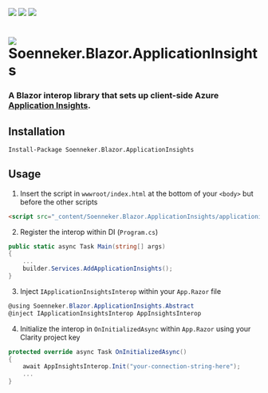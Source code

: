 [![](https://img.shields.io/nuget/v/Soenneker.Blazor.ApplicationInsights.svg?style=for-the-badge)](https://www.nuget.org/packages/Soenneker.Blazor.ApplicationInsights/)
[![](https://img.shields.io/github/actions/workflow/status/soenneker/soenneker.blazor.applicationinsights/publish.yml?style=for-the-badge)](https://github.com/soenneker/soenneker.blazor.applicationinsights/actions/workflows/publish.yml)
[![](https://img.shields.io/nuget/dt/Soenneker.Blazor.ApplicationInsights.svg?style=for-the-badge)](https://www.nuget.org/packages/Soenneker.Blazor.ApplicationInsights/)

# ![](https://user-images.githubusercontent.com/4441470/224455560-91ed3ee7-f510-4041-a8d2-3fc093025112.png) Soenneker.Blazor.ApplicationInsights
### A Blazor interop library that sets up client-side Azure [Application Insights](https://learn.microsoft.com/en-us/azure/azure-monitor/app/app-insights-overview?tabs=net).

## Installation

```
Install-Package Soenneker.Blazor.ApplicationInsights
```

## Usage

1. Insert the script in `wwwroot/index.html` at the bottom of your `<body>` but before the other scripts

```html
<script src="_content/Soenneker.Blazor.ApplicationInsights/applicationinsights.js"></script>
```

2. Register the interop within DI (`Program.cs`)

```csharp
public static async Task Main(string[] args)
{
    ...
    builder.Services.AddApplicationInsights();
}
```

3. Inject `IApplicationInsightsInterop` within your `App.Razor` file


```csharp
@using Soenneker.Blazor.ApplicationInsights.Abstract
@inject IApplicationInsightsInterop AppInsightsInterop
```


4. Initialize the interop in `OnInitializedAsync` within `App.Razor` using your Clarity project key

```csharp
protected override async Task OnInitializedAsync()
{
    await AppInsightsInterop.Init("your-connection-string-here");
    ...
}
```